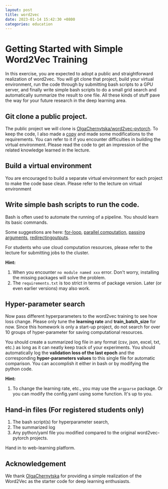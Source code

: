 ```yaml
---
layout: post
title: word2vec
date: 2023-01-14 15:42:30 +0800
categories: education
---
```


# Getting Started with Simple Word2Vec Training

In this exercise, you are expected to adopt a public and straightforward realization of word2vec.
You will git clone that project, build your virtual environment, run the code through
by submitting bash scripts to a GPU server, and finally write simple bash scripts to do a small grid search and automatically summarize the result to one file.
All these kinds of stuff pave the way for your future research in the deep learning area.

## Git clone a public project.
The public project we will clone is [OlgaChernytska/word2vec-pytorch](https://github.com/OlgaChernytska/word2vec-pytorch). To keep the code, I also made a [copy](https://github.com/ShengdingHu/word2vec-pytorch) and made some modifications to the requirements. You can refer to it if you encounter difficulties in building the virtual environment. 
Please read the code to get an impression of the related knowledge learned in the lecture.


## Build a virtual environment
You are encouraged to build a separate virtual environment for each project to make
the code base clean. Please refer to the lecture on virtual environment

## Write simple bash scripts to run the code.
Bash is often used to automate the running of a pipeline. You should learn its basic commands.

Some suggestions are here: [for-loop](https://www.cyberciti.biz/faq/bash-for-loop/), [parallel computation](https://unix.stackexchange.com/questions/103920/parallelize-a-bash-for-loop), [passing arguments](https://www.baeldung.com/linux/use-command-line-arguments-in-bash-script),
[redirectingoutputs](https://www.redhat.com/sysadmin/redirect-operators-bash#:~:text=The%20append%20%3E%3E%20operator%20adds%20the,uname%20%2Dr%20to%20the%20specifications.).

For students who use cloud computation resources, please refer to the lecture for submitting jobs to the cluster.

**Hint:**
1. When you encounter `no module named xxx` error. Don't worry, installing the missing packages will solve the problem.
2. The `requirements.txt` is too strict in terms of package version. Later (or even earlier versions) may also work.

## Hyper-parameter search
Now pass different hyperparameters to the word2vec training to see how loss change. Please only tune the **learning rate** and **train_batch_size** for now. Since this homework is only a start-up project, do not search for over 10 groups of
hyper-parameter for saving computational resources.

You should create a summarized log file in any format (csv, json, excel, txt, etc.) as long as it can neatly keep track of your experiments. You should automatically log the **validation loss of the last epoch** and the corresponding **hyper-parameters values** to this single file for automatic comparison. You can accomplish it either in bash or by modifying the python code.

**Hint:**
1. To change the learning rate, etc., you may use the `argparse` package. Or you can modify the config.yaml using some function. It's up to you.

## Hand-in files (For registered students only)

1. The bash script(s) for hyperparameter search,
2. The summarized log
3. Any python/yaml file you modified compared to the original word2vec-pytorch projects.

Hand in to web-learning platform.


## Acknowledgement
We thank [OlgaChernytska](https://github.com/OlgaChernytska) for providing a simple realization of the Word2Vec as the starter code for deep learning enthusiasts.
